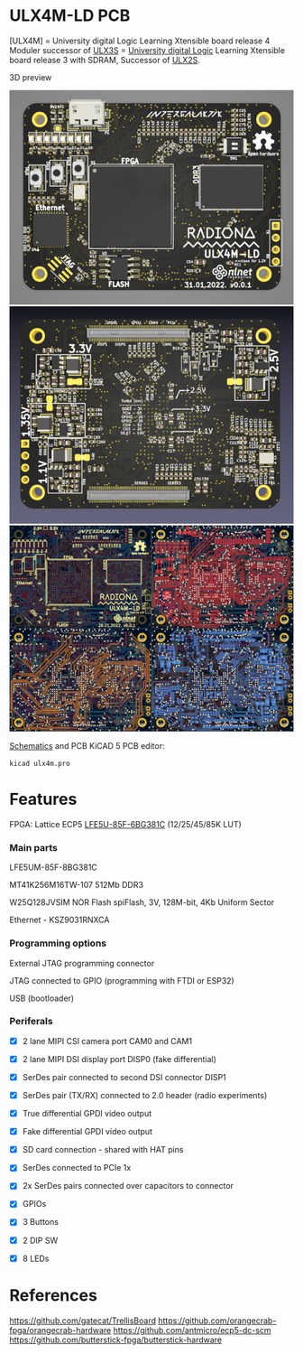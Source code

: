 # ULX4M-LD PCB

[ULX4M] = University digital Logic Learning Xtensible board release 4 Moduler successor of [ULX3S](http://radiona.org/ulx3s) = [University digital Logic](https://www.fer.unizg.hr/en/course/diglog) Learning
Xtensible board release 3 with SDRAM,
Successor of [ULX2S](http://github.com/emard/ulx2s).

3D preview

![TOP](/pic/ULX4M-LD_top_v001.png)
![BOTTOM](/pic/ULX4M-LD_bottom_v001.png)
![Layers_v001](/pic/6_layer_PCB.png)

[Schematics](/doc/schematics.pdf) and PCB KiCAD 5 PCB editor:

    kicad ulx4m.pro

# Features

FPGA: Lattice ECP5 [LFE5U-85F-6BG381C](http://www.latticesemi.com/~/media/LatticeSemi/Documents/DataSheets/ECP5/FPGA-DS-02012.pdf?document_id=50461) (12/25/45/85K LUT)

### Main parts

LFE5UM-85F-8BG381C

MT41K256M16TW-107 512Mb DDR3

W25Q128JVSIM NOR Flash spiFlash, 3V, 128M-bit, 4Kb Uniform Sector

Ethernet - KSZ9031RNXCA

### Programming options

External JTAG programming connector

JTAG connected to GPIO (programming with FTDI or ESP32)

USB (bootloader)

### Periferals

- [x] 2 lane MIPI CSI camera port  CAM0 and CAM1

- [x] 2 lane MIPI DSI display port DISP0 (fake differential)

- [x] SerDes pair connected to second DSI connector DISP1

- [x] SerDes pair (TX/RX) connected to 2.0 header (radio experiments)

- [x] True differential GPDI video output

- [x] Fake differential GPDI video output

- [x] SD card connection - shared with HAT pins

- [x] SerDes connected to PCIe 1x 

- [x] 2x SerDes pairs connected over capacitors to connector

- [x] GPIOs

- [x] 3 Buttons

- [x] 2 DIP SW

- [x] 8 LEDs

# References

https://github.com/gatecat/TrellisBoard
https://github.com/orangecrab-fpga/orangecrab-hardware
https://github.com/antmicro/ecp5-dc-scm
https://github.com/butterstick-fpga/butterstick-hardware

